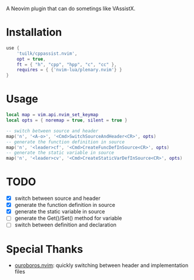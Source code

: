 A Neovim plugin that can do sometings like VAssistX.

# Installation

```lua
use {
	'tuilk/cppassist.nvim',
	opt = true,
	ft = { "h", "cpp", "hpp", "c", "cc" },
	requires = { {'nvim-lua/plenary.nvim'} }
}
```

# Usage

```lua
local map = vim.api.nvim_set_keymap
local opts = { noremap = true, silent = true }

-- switch between source and header
map('n', '<A-o>', '<Cmd>SwitchSourceAndHeader<CR>', opts)
-- generate the function definition in source
map('n', '<leader>cf', '<Cmd>CreateFuncDefInSource<CR>', opts)
-- generate the static variable in source
map('n', '<leader>cv', '<Cmd>CreateStaticVarDefInSource<CR>', opts)
```

# TODO

- [x] switch between source and header
- [x] generate the function definition in source
- [x] generate the static variable in source
- [ ] generate the Get()/Set() method for variable
- [ ] switch between definition and declaration

# Special Thanks

- [ouroboros.nvim](https://github.com/jakemason/ouroboros.nvim): quickly switching between header and implementation files

